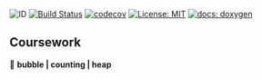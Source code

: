 ![ID](https://img.shields.io/badge/Кошкина-Ульяна-b657b6.svg) [![Build Status](https://travis-ci.org/uliana99/coursework_sorts.svg?branch=master)](https://travis-ci.org/uliana99/coursework_sorts) [![codecov](https://codecov.io/gh/uliana99/coursework_sorts/branch/master/graph/badge.svg)](https://codecov.io/gh/uliana99/coursework_sorts) [![License: MIT](https://img.shields.io/badge/License-MIT-azure.svg)](/LICENSE) [![docs: doxygen](https://img.shields.io/badge/doxygen-github.io-00008b.svg)](https://uliana99.github.io/coursework_sorts/files.html)

## Coursework 
🚀 **bubble | counting | heap**
